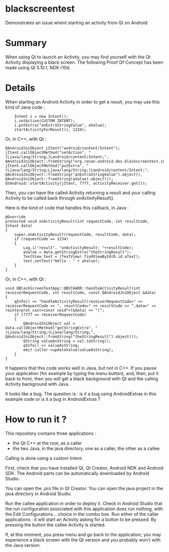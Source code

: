 # blackscreentest
Demonstrates an issue whent starting an activity from Qt on Android

# Summary
When using Qt to launch an Activity, you may find yourself with the Qt Activity displaying a black screen.
The following Proof Of Concept has been made using Qt 5.10.1, NDK r10d.

# Details
When starting an Android Activity in order to get a result, you may use this kind of Java code :

        Intent i = new Intent();
        i.setAction(CUSTOM_INTENT);
        i.putExtra("anExtraStringValue", aValue);
        startActivityForResult(i, 1234);

Or, in C++, with Qt :

    QAndroidJniObject jItent("android/content/Intent");
    jItent.callObjectMethod("setAction", "(Ljava/lang/String;)Landroid/content/Intent;", QAndroidJniObject::fromString("org.renan.android.dev.blackscreentest.intent.action.TEST").object());
    jItent.callObjectMethod("putExtra", "(Ljava/lang/String;Ljava/lang/String;)Landroid/content/Intent;", QAndroidJniObject::fromString("anExtraStringValue").object(), QAndroidJniObject::fromString(aValue).object());
    QtAndroid::startActivity(jItent, 7777, activityReceiver.get());

Then, you can have the called Activity returning a result and your calling Activity to be called back through onActivityResult().

Here is the kind of code that handles this callback, in Java :

    @Override
    protected void onActivityResult(int requestCode, int resultCode, Intent data)
    {
        super.onActivityResult(requestCode, resultCode, data);
        if (requestCode == 1234)
        {
            Log.i("result", "onActivityResult: "+resultCode);
            aValue = data.getStringExtra("theStringResult");
            TextView text = (TextView) findViewById(R.id.aText);
            text.setText("Hello - " + aValue);
        }
    }

Or, in C++, with Qt :

    void QBlackScreenTestApp::QBSTAARR::handleActivityResult(int receiverRequestCode, int resultCode, const QAndroidJniObject &data)
    {
        qInfo() << "handleActivityResult(receiverRequestCode=" << receiverRequestCode << ", resultCode=" << resultCode << ",data=" << reinterpret_cast<const void*>(&data) << ")";
        if (7777 == receiverRequestCode)
        {
            QAndroidJniObject val = data.callObjectMethod("getStringExtra", "(Ljava/lang/String;)Ljava/lang/String;", QAndroidJniObject::fromString("theStringResult").object());
            QString valueAsString = val.toString();
            qInfo() << valueAsString;
            emit caller->updateValue(valueAsString);
        }
    }

It happens that this code works well in Java, but not in C++. If you pause your application (for example by typing the menu button), and, then, put it back to front, then you will get a black background with Qt and the calling Activity background with Java.

It looks like a bug. The question is : is it a bug using AndroidExtras in this example code or is it a bug in AndroidExtras ?

# How to run it ?
This repository contains three applications :
- the Qt C++ at the root, as a caller
- the two Java, in the java directory, one as a caller, the other as a callee

Calling is done using a custom Intent.

First, check that you have installed Qt, Qt Creator, Android NDK and Android SDK. The Android parts can be automatically downloaded by Android Studio.

You can open the .pro file in Qt Creator.
You can open the java project in the java directory in Android Studio.

Run the callee application in order to deploy it. Check in Android Studio that the run configuration associated with this application does run nothing, with the Edit Configurations… choice in the combo box.
Run either of the caller applications : it will start an Activity asking for a button to be pressed. By pressing the button the callee Activity is started.

If, at this moment, you press menu and go back to the application, you may experience a black screen with the Qt version and you probably won't with the Java version.
